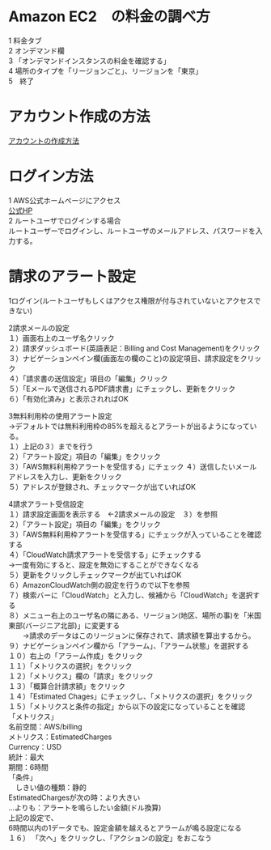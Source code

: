 # Amazon EC2　の料金の調べ方  
1 料金タブ  
2 オンデマンド欄  
3 「オンデマンドインスタンスの料金を確認する」  
4 場所のタイプを「リージョンごと」、リージョンを「東京」  
5　終了  

# アカウント作成の方法　　
[アカウントの作成方法](https://aws.amazon.com/jp/register-flow/)  


# ログイン方法  
1 AWS公式ホームページにアクセス  
[公式HP](https://aws.amazon.com/jp)  
2 ルートユーザでログインする場合  
  ルートユーザーでログインし、ルートユーザのメールアドレス、パスワードを入力する。  
  

# 請求のアラート設定  
  1ログイン(ルートユーザもしくはアクセス権限が付与されていないとアクセスできない)  
    
  2請求メールの設定  
   １）画面右上のユーザ名クリック  
   ２）請求ダッシュボード(英語表記：Billing and Cost Management)をクリック  
   ３）ナビゲーションペイン欄(画面左の欄のこと)の設定項目、請求設定をクリック  
   ４）「請求書の送信設定」項目の「編集」クリック  
   ５）「Eメールで送信されるPDF請求書」にチェックし、更新をクリック  
   ６）「有効化済み」と表示されればOK  

  3無料利用枠の使用アラート設定  
  →デフォルトでは無料利用枠の85%を超えるとアラートが出るようになっている。  
   １）上記の３）までを行う  
   ２）「アラート設定」項目の「編集」をクリック  
   ３）「AWS無料利用枠アラートを受信する」にチェック 
   ４）送信したいメールアドレスを入力し、更新をクリック  
   ５）アドレスが登録され、チェックマークが出ていればOK  

  4請求アラート受信設定  
  １）請求設定画面を表示する　←2請求メールの設定　３）を参照  
  ２）「アラート設定」項目の「編集」をクリック  
  ３）「AWS無料利用枠アラートを受信する」にチェックが入っていることを確認する  
  ４）「CloudWatch請求アラートを受信する」にチェックする  
     →一度有効にすると、設定を無効にすることができなくなる  
  ５）更新をクリックしチェックマークが出ていればOK  
  ６）AmazonCloudWatch側の設定を行うので以下を参照  
  ７）検索バーに「CloudWatch」と入力し、候補から「CloudWatch」を選択する  
  ８）メニュー右上のユーザ名の隣にある、リージョン(地区、場所の事)を「米国東部(バージニア北部)」に変更する  
  　　→請求のデータはこのリージョンに保存されて、請求額を算出するから。  
  ９）ナビゲーションペイン欄から「アラーム」、「アラーム状態」を選択する  
  １０）右上の「アラーム作成」をクリック  
  １１）「メトリクスの選択」をクリック  
  １２）「メトリクス」欄の「請求」をクリック  
  １３）「概算合計請求額」をクリック  
  １４）「Estimated Chages」にチェックし、「メトリクスの選択」をクリック  
  １５）「メトリクスと条件の指定」から以下の設定になっていることを確認  
        「メトリクス」  
        名前空間：AWS/billing  
        メトリクス：EstimatedCharges  
        Currency：USD  
        統計：最大  
        期間：6時間  
        「条件」  
      　しきい値の種類：静的  
       EstimatedChargesが次の時：より大きい  
       ...よりも：アラートを鳴らしたい金額(ドル換算)  
         上記の設定で、  
         6時間以内の1データでも、設定金額を越えるとアラームが鳴る設定になる  
    １６） 「次へ」をクリックし、「アクションの設定」をおこなう
  
  
 

